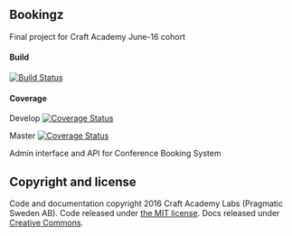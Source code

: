 ## Bookingz

Final project for Craft Academy June-16 cohort

#### Build
[![Build Status](https://semaphoreci.com/api/v1/craftacademy/bookingz/branches/develop/badge.svg)](https://semaphoreci.com/craftacademy/bookingz)

#### Coverage
Develop [![Coverage Status](https://coveralls.io/repos/github/CraftAcademy/bookingz/badge.svg?branch=develop)](https://coveralls.io/github/CraftAcademy/bookingz?branch=develop)

Master [![Coverage Status](https://coveralls.io/repos/github/CraftAcademy/bookingz/badge.svg?branch=master)](https://coveralls.io/github/CraftAcademy/bookingz?branch=master)

Admin interface  and API for Conference Booking System


## Copyright and license

Code and documentation copyright 2016 Craft Academy Labs (Pragmatic Sweden AB).
Code released under [the MIT license](https://opensource.org/licenses/MIT). Docs released under [Creative Commons](https://creativecommons.org/licenses/by-nc/3.0/).
